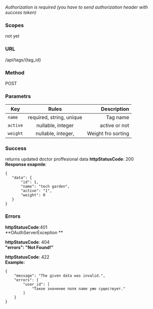 _Authorization is required (you have to send authorization  header with success token)_<br/>

### Scopes
not yet

### URL
/api/tags/{tag_id}

### Method
POST

### Parametrs
| Key          | Rules                     | Description       |
| -------------|:-------------------------:| -----------------:|
| `name`       | required, string, unique  | Tag name          |
| `active`     | nullable, integer         | active or not     |
| `weight`      | nullable, integer,       |Weight fro sorting |


### Success
returns updated doctor proffesional data
**httpStatusCode**: 200<br/>
**Response exapmle**:<br/>
 ```
{
    "data": {
        "id": 1,
        "name": "tech garden",
        "active": "1",
        "weight": 0
    }
}
```

### Errors
**httpStatusCode**:401<br/>
**OAuthServerException **

**httpStatusCode**: 404<br/>
**"errors": "Not Found!"**

**httpStatusCode**: 422<br/>
**Example:**
```
{
    "message": "The given data was invalid.",
    "errors": {
        "user_id": [
            "Такое значение поля name уже существует."
        ]
    }
}
```

